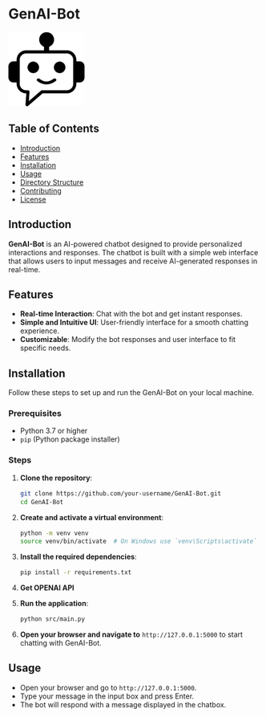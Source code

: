# GenAI-Bot

![GenAI-Bot](static/chatbot1.png)

## Table of Contents

- [Introduction](#introduction)
- [Features](#features)
- [Installation](#installation)
- [Usage](#usage)
- [Directory Structure](#directory-structure)
- [Contributing](#contributing)
- [License](#license)

## Introduction

**GenAI-Bot** is an AI-powered chatbot designed to provide personalized interactions and responses. The chatbot is built with a simple web interface that allows users to input messages and receive AI-generated responses in real-time.

## Features

- **Real-time Interaction**: Chat with the bot and get instant responses.
- **Simple and Intuitive UI**: User-friendly interface for a smooth chatting experience.
- **Customizable**: Modify the bot responses and user interface to fit specific needs.

## Installation

Follow these steps to set up and run the GenAI-Bot on your local machine.

### Prerequisites

- Python 3.7 or higher
- `pip` (Python package installer)

### Steps

1. **Clone the repository**:
    ```bash
    git clone https://github.com/your-username/GenAI-Bot.git
    cd GenAI-Bot
    ```

2. **Create and activate a virtual environment**:
    ```bash
    python -m venv venv
    source venv/bin/activate  # On Windows use `venv\Scripts\activate`
    ```

3. **Install the required dependencies**:
    ```bash
    pip install -r requirements.txt
    ```

4. **Get OPENAI API**

5. **Run the application**:
    ```bash
    python src/main.py
    ```

5. **Open your browser and navigate to** `http://127.0.0.1:5000` to start chatting with GenAI-Bot.

## Usage

- Open your browser and go to `http://127.0.0.1:5000`.
- Type your message in the input box and press Enter.
- The bot will respond with a message displayed in the chatbox.
